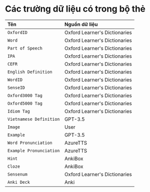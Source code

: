 # Các trường dữ liệu có trong bộ thẻ

|Tên|Nguồn dữ liệu|
|:---|:---|
|`OxfordID`|Oxford Learner's Dictionaries|
|`Word`|Oxford Learner's Dictionaries|
|`Part of Speech`|Oxford Learner's Dictionaries|
|`IPA`|Oxford Learner's Dictionaries|
|`CEFR`|Oxford Learner's Dictionaries|
|`English Definition`|Oxford Learner's Dictionaries|
|`WordID`|Oxford Learner's Dictionaries|
|`SenseID`|Oxford Learner's Dictionaries|
|`Oxford3000 Tag`|Oxford Learner's Dictionaries|
|`Oxford5000 Tag`|Oxford Learner's Dictionaries|
|`Idiom Tag`|Oxford Learner's Dictionaries|
|`Vietnamese Definition`|GPT-3.5|
|`Image`|User|
|`Example`|GPT-3.5|
|`Word Pronunciation`|AzureTTS|
|`Example Pronunciation`|AzureTTS|
|`Hint`|AnkiBox|
|`Cloze`|AnkiBox|
|`Sensenum`|Oxford Learner's Dictionaries|
|`Anki Deck`|Anki|
